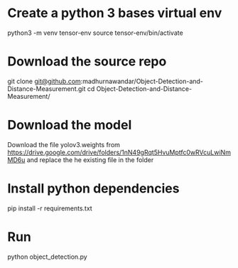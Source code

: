 # Create a python 3 bases virtual env
python3 -m venv tensor-env
source tensor-env/bin/activate

# Download the source repo
git clone git@github.com:madhurnawandar/Object-Detection-and-Distance-Measurement.git
cd Object-Detection-and-Distance-Measurement/

# Download the model
Download the file yolov3.weights from 
 https://drive.google.com/drive/folders/1nN49gRqt5HvuMptfc0wRVcuLwiNmMD6u
and replace the he existing file in the folder

# Install python dependencies
pip install -r requirements.txt

# Run
python object_detection.py
